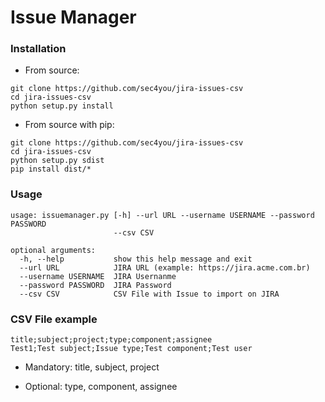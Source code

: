 # Issue Manager

### Installation

- From source:

```
git clone https://github.com/sec4you/jira-issues-csv
cd jira-issues-csv
python setup.py install
```

- From source with pip:

```
git clone https://github.com/sec4you/jira-issues-csv
cd jira-issues-csv
python setup.py sdist
pip install dist/*
```

### Usage

```
usage: issuemanager.py [-h] --url URL --username USERNAME --password PASSWORD
                       --csv CSV

optional arguments:
  -h, --help           show this help message and exit
  --url URL            JIRA URL (example: https://jira.acme.com.br)
  --username USERNAME  JIRA Usernanme
  --password PASSWORD  JIRA Password
  --csv CSV            CSV File with Issue to import on JIRA
```

### CSV File example

```
title;subject;project;type;component;assignee
Test1;Test subject;Issue type;Test component;Test user
```

- Mandatory: title, subject, project

- Optional: type, component, assignee


